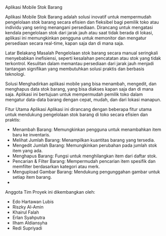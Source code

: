 Aplikasi Mobile Stok Barang

Aplikasi Mobile Stok Barang adalah solusi inovatif untuk mempermudah pengelolaan stok barang secara efisien dan fleksibel bagi pemilik toko atau individu yang sering menangani persediaan. Dirancang untuk mengatasi kendala pengelolaan stok dari jarak jauh atau saat tidak berada di lokasi, aplikasi ini memungkinkan pengguna untuk memonitor dan mengatur persediaan secara real-time, kapan saja dan di mana saja.

Latar Belakang Masalah
Pengelolaan stok barang secara manual seringkali menyebabkan inefisiensi, seperti kesalahan pencatatan atau stok yang tidak terkontrol. Kesulitan dalam memantau persediaan dari jarak jauh menjadi tantangan signifikan yang membutuhkan solusi praktis dan berbasis teknologi.

Solusi
Menghadirkan aplikasi mobile yang bisa menambah, mengedit, dan menghapus data stok barang, yang bisa diakses kapan saja dan di mana saja. Aplikasi ini bertujuan untuk mempermudah pemilik toko dalam mengatur data-data barang dengan cepat, mudah, dan dari lokasi manapun.

Fitur Utama Aplikasi
Aplikasi ini dirancang dengan beberapa fitur utama untuk mendukung pengelolaan stok barang di toko secara efisien dan praktis:

  * Menambah Barang: Memungkinkan pengguna untuk menambahkan item baru ke inventaris.
  * Melihat Jumlah Barang: Menampilkan kuantitas barang yang tersedia.
  * Mengedit Jumlah Barang: Memungkinkan perubahan pada jumlah stok item yang ada.
  * Menghapus Barang: Fungsi untuk menghilangkan item dari daftar stok.
  * Pencarian & Filter Barang: Mempermudah pencarian item spesifik dan memfilter berdasarkan kategori atau merk.
  * Mengupload Gambar Barang: Mendukung pengunggahan gambar untuk setiap item barang.
  * 
Anggota Tim
Proyek ini dikembangkan oleh:

  * Edo Hartawan Lubis
  * Riszky Al-Amin
  * Khairul Falah
  * Erlan Syahputra
  * Ilham Aldiansyha
  * Redi Supriyadi
